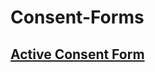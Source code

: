 # Consent-Forms

## [Active Consent Form](https://ufpaclab.github.io/Consent-Forms/Active/Consent.html)
